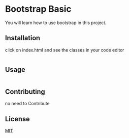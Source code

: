 # Bootstrap Basic

You will learn how to use bootstrap in this project.

## Installation

click on index.html and see the classes in your code editor

```bash

```

## Usage

```javascript

```

## Contributing

no need to Contribute

## License

[MIT](https://choosealicense.com/licenses/mit/)
